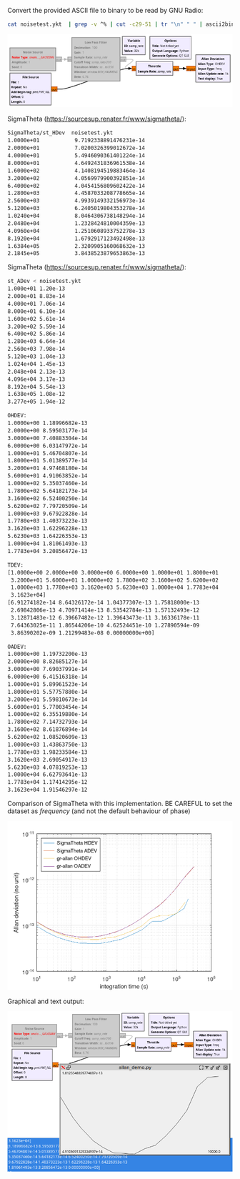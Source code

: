 Convert the provided ASCII file to binary to be read by GNU Radio:
```bash
cat noisetest.ykt  | grep -v ^% | cut -c29-51 | tr "\n" " " | ascii2binary -tf > t
```

<img src="allan_demo.png">

SigmaTheta (https://sourcesup.renater.fr/www/sigmatheta/):
```bash
SigmaTheta/st_HDev  noisetest.ykt
1.0000e+01           9.7192338891476231e-14
2.0000e+01           7.0200326399012672e-14
4.0000e+01           5.4946090361401224e-14
8.0000e+01           4.6492431836961538e-14
1.6000e+02           4.1408194519883464e-14
3.2000e+02           4.0569979900392851e-14
6.4000e+02           4.0454156809602422e-14
1.2800e+03           4.4587033208778665e-14
2.5600e+03           4.9939149332156973e-14
5.1200e+03           6.2405019804353278e-14
1.0240e+04           8.0464306738148294e-14
2.0480e+04           1.2328424810004359e-13
4.0960e+04           1.2510608933752278e-13
8.1920e+04           1.6792917123492498e-13
1.6384e+05           2.3209905160068632e-13
2.1845e+05           3.8438523879653863e-13
```

SigmaTheta (https://sourcesup.renater.fr/www/sigmatheta/):
```bash
st_ADev < noisetest.ykt
1.000e+01 1.20e-13
2.000e+01 8.83e-14
4.000e+01 7.06e-14
8.000e+01 6.10e-14
1.600e+02 5.61e-14
3.200e+02 5.59e-14
6.400e+02 5.86e-14
1.280e+03 6.64e-14
2.560e+03 7.98e-14
5.120e+03 1.04e-13
1.024e+04 1.45e-13
2.048e+04 2.13e-13
4.096e+04 3.17e-13
8.192e+04 5.54e-13
1.638e+05 1.08e-12
3.277e+05 1.94e-12
```

```bash
OHDEV:
1.0000e+00 1.18996682e-13
2.0000e+00 8.59503177e-14 
3.0000e+00 7.40883304e-14 
6.0000e+00 6.03147972e-14
1.0000e+01 5.46704807e-14 
1.8000e+01 5.01389577e-14 
3.2000e+01 4.97468180e-14 
5.6000e+01 4.91063852e-14
1.0000e+02 5.35037460e-14 
1.7800e+02 5.64182173e-14 
3.1600e+02 6.52400250e-14 
5.6200e+02 7.79720509e-14
1.0000e+03 9.67922828e-14 
1.7780e+03 1.40373223e-13 
3.1620e+03 1.62296228e-13 
5.6230e+03 1.64226353e-13
1.0000e+04 1.81061493e-13 
1.7783e+04 3.20856472e-13 
```

```bash
TDEV:
[1.0000e+00 2.0000e+00 3.0000e+00 6.0000e+00 1.0000e+01 1.8000e+01
 3.2000e+01 5.6000e+01 1.0000e+02 1.7800e+02 3.1600e+02 5.6200e+02
 1.0000e+03 1.7780e+03 3.1620e+03 5.6230e+03 1.0000e+04 1.7783e+04
 3.1623e+04]
[6.91274182e-14 8.64326172e-14 1.04377307e-13 1.75818000e-13
 2.69842806e-13 4.70971414e-13 8.53542784e-13 1.57132493e-12
 3.12871483e-12 6.39667482e-12 1.39643473e-11 3.16336178e-11
 7.64363025e-11 1.86544206e-10 4.62524451e-10 1.27890594e-09
 3.86390202e-09 1.21299483e-08 0.00000000e+00]
```

```bash
OADEV:
1.0000e+00 1.19732200e-13 
2.0000e+00 8.82685127e-14 
3.0000e+00 7.69037991e-14 
6.0000e+00 6.41516318e-14
1.0000e+01 5.89961523e-14 
1.8000e+01 5.57757880e-14 
3.2000e+01 5.59810673e-14 
5.6000e+01 5.77003454e-14
1.0000e+02 6.35519880e-14 
1.7800e+02 7.14732793e-14 
3.1600e+02 8.61876894e-14 
5.6200e+02 1.08520609e-13
1.0000e+03 1.43863750e-13 
1.7780e+03 1.98233584e-13 
3.1620e+03 2.69054917e-13 
5.6230e+03 4.07819253e-13
1.0000e+04 6.62793641e-13 
1.7783e+04 1.17414295e-12 
3.1623e+04 1.91546297e-12
```

Comparison of SigmaTheta with this implementation. BE CAREFUL to set the dataset as *frequency*
(and not the default behaviour of phase)

<img src="comparison.png">

Graphical and text output:

<img src="2023-06-11-205500_1024x768_scrot.png">
